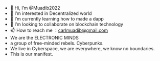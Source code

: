 - 👋 Hi, I’m @Muadib2022
- 👀 I’m interested in Decentralized world
- 🌱 I’m currently learning how to made a dapp
- 💞️ I’m looking to collaborate on blockchain technology
- 📫 How to reach me ：carlmuadib@gmail.com
- We are the ELECTRONIC MINDS
- a group of free-minded rebels. Cyberpunks. 
- We live in Cyberspace, we are everywhere, we know no boundaries. 
- This is our manifest.

<!---
Muadib2022/Muadib2022 is a ✨ special ✨ repository because its `README.md` (this file) appears on your GitHub profile.
You can click the Preview link to take a look at your changes.
--->
